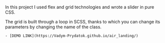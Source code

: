 In this project I used flex and grid technologies and wrote a slider in pure CSS.

The grid is built through a loop in SCSS, thanks to which you can change its parameters by changing the name of the class.

    - [DEMO LINK](https://Vadym-Prydatok.github.io/air_landing/)
